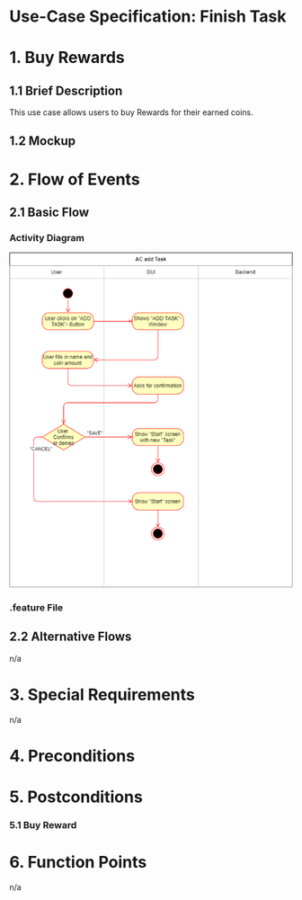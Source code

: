 # Use-Case Specification: Finish Task

# 1. Buy Rewards

## 1.1 Brief Description
This use case allows users to buy Rewards for their earned coins.

## 1.2 Mockup


# 2. Flow of Events

## 2.1 Basic Flow

### Activity Diagram
![](PNGs/AC_Add_Task.png)


### .feature File


## 2.2 Alternative Flows
n/a

# 3. Special Requirements
n/a

# 4. Preconditions


# 5. Postconditions

### 5.1 Buy Reward




# 6. Function Points
n/a
